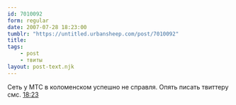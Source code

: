 ```yaml
---
id: 7010092
form: regular
date: 2007-07-28 18:23:00
tumblr: "https://untitled.urbansheep.com/post/7010092"
title:
tags:
    - post
    - твиты
layout: post-text.njk
---
```


<p>Сеть у МТС в коломенском успешно не справля. Опять писать твиттеру смс. <a href="http://twitter.com/urbansheep/statuses/173087622">18:23</a></p>

